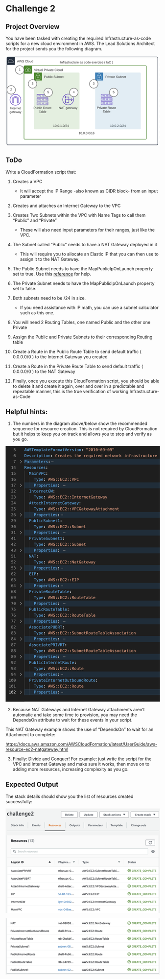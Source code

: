 # Challenge 2

## Project Overview

You have been tasked with creating the required Infrastructure-as-code scripts for a new cloud environment in AWS. The Lead Solutions Architect for the project sends you the following diagram.

![Challenge2 Diagram](./images/challenge2-diagram.png)

## ToDo

Write a CloudFormation script that:

1.  Creates a VPC
    - It will accept the IP Range -also known as CIDR block- from an input parameter

2.  Creates and attaches an Internet Gateway to the VPC

3.  Creates Two Subnets within the VPC with Name Tags to call them “Public” and “Private”
    - These will also need input parameters for their ranges, just like the VPC.

4.  The Subnet called “Public” needs to have a NAT Gateway deployed in it
    - This will require you to allocate an Elastic IP that you can then use to assign it to the NAT Gateway.

5.  The Public Subnet needs to have the MapPublicIpOnLaunch property set to true. Use this [reference](https://docs.aws.amazon.com/AWSCloudFormation/latest/UserGuide/aws-resource-ec2-subnet.html#cfn-ec2-subnet-mappubliciponlaunch) for help.

6.  The Private Subnet needs to have the MapPublicIpOnLaunch property set to false.

7.  Both subnets need to be /24 in size.
    - If you need assistance with IP math, you can use a subnet calculator such as this one.

8.  You will need 2 Routing Tables, one named Public and the other one Private

9.  Assign the Public and Private Subnets to their corresponding Routing table

10. Create a Route in the Public Route Table to send default traffic ( 0.0.0.0/0 ) to the Internet Gateway you created

11. Create a Route in the Private Route Table to send default traffic ( 0.0.0.0/0 ) to the NAT Gateway

12. Finally, once you execute this CloudFormation script, you should be able to delete it and create it again, over and over in a predictable and repeatable manner, this is the true verification of working Infrastructure-as-Code

## Helpful hints:

1.  The numbers in the diagram above/below show the recommended sequence for resource creation. This is not required by CloudFormation but it helps to keep you on track and allows you to stop and verify as you go.

![Challenge 2 code flow](./images/challenge2-diagram-code.png)

2.  Because NAT Gateways and Internet Gateway attachments aren’t automatic and take some time to provision, you may need the DependsOn attribute to wait for these events in your script.

This NAT Gateway example shows the use of “DependsOn” to wait for an Attachment to complete:

https://docs.aws.amazon.com/AWSCloudFormation/latest/UserGuide/aws-resource-ec2-natgateway.html

3.  Finally: Divide and Conquer! For example: just write the script for the VPC and Internet Gateway and make sure it works, then move on to adding more resources, increasing complexity as you go.

## Expected Output

The stack details should show you the list of resources created successfully:

![Challenge2 expected output Diagram](./images/challenge2-expected-output-diagram.png)

![Challenge2 expected output Diagram](./images/challenge2-expected-output-diagram2.png)